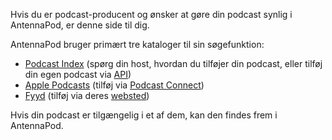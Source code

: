 Hvis du er podcast-producent og ønsker at gøre din podcast synlig i AntennaPod, er denne side til dig.

AntennaPod bruger primært tre kataloger til sin søgefunktion:

* [Podcast Index](https://podcastindex.org/) (spørg din host, hvordan du tilføjer din podcast, eller tilføj din egen podcast via [API](https://podcastindex-org.github.io/docs-api/#get-/add/byfeedurl))
* [Apple Podcasts](https://podcasts.apple.com) (tilføj via [Podcast Connect](https://podcastsconnect.apple.com/))
* [Fyyd](https://fyyd.de/) (tilføj via deres [websted](https://fyyd.de/add-feed))

Hvis din podcast er tilgængelig i et af dem, kan den findes frem i AntennaPod.
